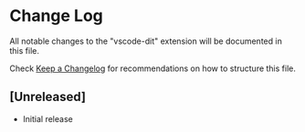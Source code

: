# Change Log

All notable changes to the "vscode-dit" extension will be documented in this file.

Check [Keep a Changelog](http://keepachangelog.com/) for recommendations on how to structure this file.

## [Unreleased]

- Initial release